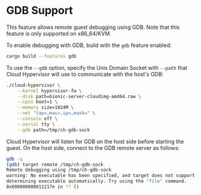 # GDB Support

This feature allows remote guest debugging using GDB. Note that this feature is only supported on x86_64/KVM.

To enable debugging with GDB, build with the `gdb` feature enabled:

```bash
cargo build --features gdb
```

To use the `--gdb` option, specify the Unix Domain Socket with `--path` that Cloud Hypervisor will use to communicate with the host's GDB:

```bash
./cloud-hypervisor \
    --kernel hypervisor-fw \
    --disk path=bionic-server-cloudimg-amd64.raw \
    --cpus boot=1 \
    --memory size=1024M \
    --net "tap=,mac=,ip=,mask=" \
    --console off \
    --serial tty \
    --gdb path=/tmp/ch-gdb-sock
```

Cloud Hypervisor will listen for GDB on the host side before starting the guest.
On the host side, connect to the GDB remote server as follows:

```bash
gdb -q
(gdb) target remote /tmp/ch-gdb-sock
Remote debugging using /tmp/ch-gdb-sock
warning: No executable has been specified, and target does not support
determining executable automatically. Try using the "file" command.
0x000000000011217e in ?? ()
```